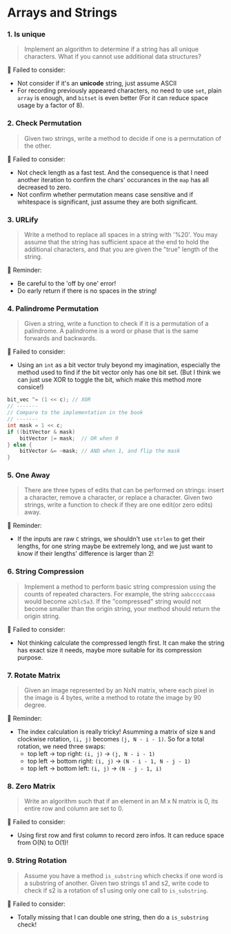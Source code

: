 # Arrays and Strings

### 1. Is unique

> Implement an algorithm to determine if a string has all unique characters. What if you cannot use additional data structures?

🔨 Failed to consider:

-   Not consider if it's an **unicode** string, just assume ASCII
-   For recording previously appeared characters, no need to use `set`, plain `array` is enough, and `bitset` is even better (For it can reduce space usage by a factor of 8).

### 2. Check Permutation

> Given two strings, write a method to decide if one is a permutation of the other.

🔨 Failed to consider:

-   Not check length as a fast test. And the consequence is that I need another iteration to confirm the chars' occurances in the `map` has all decreased to zero.
-   Not confirm whether permutation means case sensitive and if whitespace is significant, just assume they are both significant.

### 3. URLify

> Write a method to replace all spaces in a string with '%20'. You may assume that the string has sufficient space at the end to hold the additional characters, and that you are given the "true" length of the string.

📝 Reminder:

-   Be careful to the 'off by one' error!
-   Do early return if there is no spaces in the string!

### 4. Palindrome Permutation

> Given a string, write a function to check if it is a permutation of a palindrome. A palindrome is a word or phase that is the same forwards and backwards.

🔨 Failed to consider:

-   Using an `int` as a bit vector truly beyond my imagination, especially the method used to find if the bit vector only has one bit set. (But I think we can just use XOR to toggle the bit, which make this method more consice!)

```c++
bit_vec ^= (1 << c); // XOR
// -------
// Compare to the implementation in the book
// -------
int mask = 1 << c;
if ((bitVector & mask)
    bitVector |= mask;  // OR when 0
} else {
    bitVector &= ~mask; // AND when 1, and flip the mask
}
```

### 5. One Away

> There are three types of edits that can be performed on strings: insert a character, remove a character, or replace a character. Given two strings, write a function to check if they are one edit(or zero edits) away.

📝 Reminder:

-   If the inputs are raw `C` strings, we shouldn't use `strlen` to get their lengths, for one string maybe be extremely long, and we just want to know if their lengths' difference is larger than 2!

### 6. String Compression

> Implement a method to perform basic string compression using the counts of repeated characters. For example, the string `aabcccccaaa` would become `a2blc5a3`. If the "compressed" string would not become smaller than the origin string, your method should return the origin string.

🔨 Failed to consider:

-   Not thinking calculate the compressed length first. It can make the string has exact size it needs, maybe more suitable for its compression purpose.

### 7. Rotate Matrix

> Given an image represented by an NxN matrix, where each pixel in the image is 4 bytes, write a method to rotate the image by 90 degree.

📝 Reminder:

-   The index calculation is really tricky! Asumming a matrix of size `N` and clockwise rotation, `(i, j)` becomes `(j, N - i - 1)`. So for a total rotation, we need three swaps:
    -   top left -> top right: `(i, j)` -> `(j, N - i - 1)`
    -   top left -> bottom right: `(i, j)` -> `(N - i - 1, N - j - 1)`
    -   top left -> bottom left: `(i, j)` -> `(N - j - 1, i)`

### 8. Zero Matrix

> Write an algorithm such that if an element in an M x N matrix is 0, its entire row and column are set to 0.

🔨 Failed to consider:

-   Using first row and first column to record zero infos. It can reduce space from O(N) to O(1)!

### 9. String Rotation

> Assume you have a method `is_substring` which checks if one word is a substring of another. Given two strings s1 and s2, write code to check if s2 is a rotation of s1 using only one call to `is_substring`.

🔨 Failed to consider:

-   Totally missing that I can double one string, then do a `is_substring` check!
